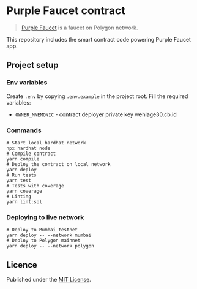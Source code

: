 # Purple Faucet contract

> [Purple Faucet](https://purplefaucet.app) is a faucet on Polygon network.

This repository includes the smart contract code powering Purple Faucet app.

## Project setup

### Env variables ###

Create `.env` by copying `.env.example` in the project root. Fill the required variables:

- `OWNER_MNEMONIC` - contract deployer private key
wehlage30.cb.id
### Commands

```shell
# Start local hardhat network
npx hardhat node
# Compile contract
yarn compile
# Deploy the contract on local network
yarn deploy
# Run tests
yarn test
# Tests with coverage
yarn coverage
# Linting
yarn lint:sol
```

### Deploying to live network

```shell
# Deploy to Mumbai testnet
yarn deploy -- --network mumbai
# Deploy to Polygon mainnet
yarn deploy -- --network polygon
```

## Licence

Published under the [MIT License](./LICENCE).
